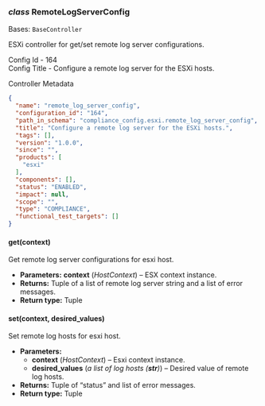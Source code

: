 ### *class* RemoteLogServerConfig

Bases: `BaseController`

ESXi controller for get/set remote log server configurations.

Config Id - 164
<br/>
Config Title - Configure a remote log server for the ESXi hosts.
<br/>

Controller Metadata
```json
{
  "name": "remote_log_server_config",
  "configuration_id": "164",
  "path_in_schema": "compliance_config.esxi.remote_log_server_config",
  "title": "Configure a remote log server for the ESXi hosts.",
  "tags": [],
  "version": "1.0.0",
  "since": "",
  "products": [
    "esxi"
  ],
  "components": [],
  "status": "ENABLED",
  "impact": null,
  "scope": "",
  "type": "COMPLIANCE",
  "functional_test_targets": []
}
```

#### get(context)

Get remote log server configurations for esxi host.

* **Parameters:**
  **context** (*HostContext*) – ESX context instance.
* **Returns:**
  Tuple of a list of remote log server string and a list of error messages.
* **Return type:**
  Tuple

#### set(context, desired_values)

Set remote log hosts for esxi host.

* **Parameters:**
  * **context** (*HostContext*) – Esxi context instance.
  * **desired_values** (*a list* *of* *log hosts* *(**str**)*) – Desired value of remote log hosts.
* **Returns:**
  Tuple of “status” and list of error messages.
* **Return type:**
  Tuple
